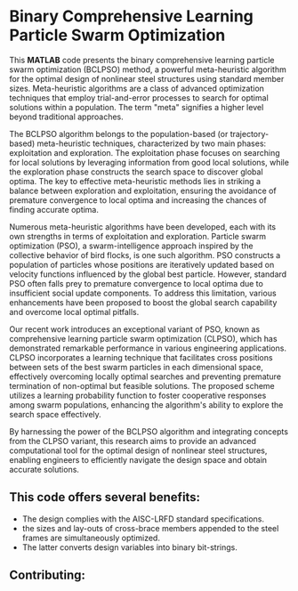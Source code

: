 # Binary Comprehensive Learning Particle Swarm Optimization

This **MATLAB** code presents the binary comprehensive learning particle swarm optimization (BCLPSO) method, a powerful meta-heuristic algorithm for the optimal design of nonlinear steel structures using standard member sizes. Meta-heuristic algorithms are a class of advanced optimization techniques that employ trial-and-error processes to search for optimal solutions within a population. The term "meta" signifies a higher level beyond traditional approaches.

The BCLPSO algorithm belongs to the population-based (or trajectory-based) meta-heuristic techniques, characterized by two main phases: exploitation and exploration. The exploitation phase focuses on searching for local solutions by leveraging information from good local solutions, while the exploration phase constructs the search space to discover global optima. The key to effective meta-heuristic methods lies in striking a balance between exploration and exploitation, ensuring the avoidance of premature convergence to local optima and increasing the chances of finding accurate optima.

Numerous meta-heuristic algorithms have been developed, each with its own strengths in terms of exploitation and exploration. Particle swarm optimization (PSO), a swarm-intelligence approach inspired by the collective behavior of bird flocks, is one such algorithm. PSO constructs a population of particles whose positions are iteratively updated based on velocity functions influenced by the global best particle. However, standard PSO often falls prey to premature convergence to local optima due to insufficient social update components. To address this limitation, various enhancements have been proposed to boost the global search capability and overcome local optimal pitfalls.

Our recent work introduces an exceptional variant of PSO, known as comprehensive learning particle swarm optimization (CLPSO), which has demonstrated remarkable performance in various engineering applications. CLPSO incorporates a learning technique that facilitates cross positions between sets of the best swarm particles in each dimensional space, effectively overcoming locally optimal searches and preventing premature termination of non-optimal but feasible solutions. The proposed scheme utilizes a learning probability function to foster cooperative responses among swarm populations, enhancing the algorithm's ability to explore the search space effectively.

By harnessing the power of the BCLPSO algorithm and integrating concepts from the CLPSO variant, this research aims to provide an advanced computational tool for the optimal design of nonlinear steel structures, enabling engineers to efficiently navigate the design space and obtain accurate solutions.

## This code offers several benefits:
- The design complies with the AISC-LRFD standard specifications.
- the sizes and lay-outs of cross-brace members appended to the steel frames are simultaneously optimized.
- The latter converts design variables into binary bit-strings.

## Contributing:
